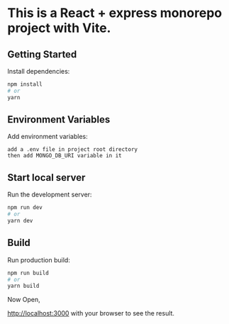 
# This is a React + express monorepo project with Vite.

## Getting Started

Install dependencies: 

```bash
npm install
# or
yarn
```

## Environment Variables

Add environment variables:

```
add a .env file in project root directory 
then add MONGO_DB_URI variable in it
```

## Start local server

Run the development server:

```bash
npm run dev
# or
yarn dev
```

## Build 

Run production build:

```bash
npm run build
# or
yarn build
```

Now Open,

[http://localhost:3000](http://localhost:3000) with your browser to see the result.

